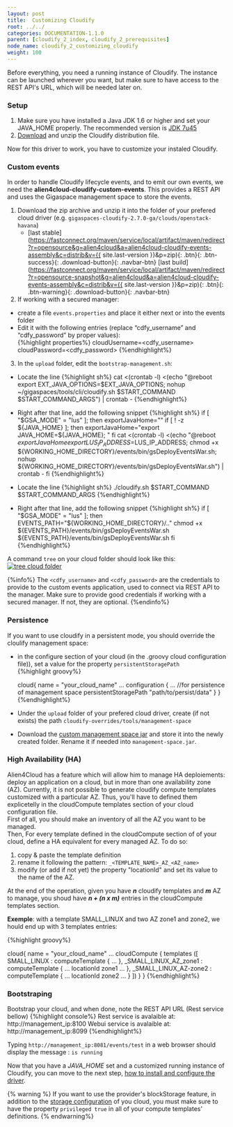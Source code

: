 ```yaml
---
layout: post
title:  Customizing Cloudify
root: ../../
categories: DOCUMENTATION-1.1.0
parent: [cloudify_2_index, cloudify_2_prerequisites]
node_name: cloudify_2_customizing_cloudify
weight: 100
---
```


Before everything, you need a running instance of Cloudify. The instance can be launched wherever you want, but make sure to have access to the REST API's URL, which will be needed later on.

### Setup ###

1. Make sure you have installed a Java JDK 1.6 or higher and set your JAVA_HOME properly. The recommended version is [JDK 7u45][jdk7u45-link]
2. [Download][CDFY_archive-link] and unzip the Cloudify distribution file.  

Now for this driver to work, you have to customize your instaled Cloudify.

### Custom events ###
In order to handle Cloudify lifecycle events, and to emit our own events, we need the **alien4cloud-cloudify-custom-events**. This provides a REST API and uses the Gigaspace management space to store the events.

1. Download the zip archive and unzip it into the folder of your prefered cloud driver (e.g. `gigaspaces-cloudify-2.7.0-ga/clouds/openstack-havana`)
	* [last stable](https://fastconnect.org/maven/service/local/artifact/maven/redirect?r=opensource&g=alien4cloud&a=alien4cloud-cloudify-events-assembly&c=distrib&v={{ site.last-version }}&p=zip){: .btn}{: .btn-success}{: .download-button}{: .navbar-btn}  [last build](https://fastconnect.org/maven/service/local/artifact/maven/redirect?r=opensource-snapshot&g=alien4cloud&a=alien4cloud-cloudify-events-assembly&c=distrib&v={{ site.last-version }}&p=zip){: .btn}{: .btn-warning}{: .download-button}{: .navbar-btn}
2. If working with a secured manager:

* create a file `events.properties` and place it either next or into the events folder
* Edit it with the following entries (replace “cdfy_username” and “cdfy_password” by proper values):  
{%highlight properties%}
cloudUsername=<cdfy_username>
cloudPassword=<cdfy_password>
{%endhighlight%}
3. In the `upload` folder, edit the `bootstrap-management.sh`:

* Locate the line
{%highlight sh%}
  cat <(crontab -l) <(echo "@reboot export EXT_JAVA_OPTIONS=$EXT_JAVA_OPTIONS; nohup ~/gigaspaces/tools/cli/cloudify.sh $START_COMMAND $START_COMMAND_ARGS") | crontab -
{%endhighlight%}
* Right after that line, add the following snippet
{%highlight sh%}
  if [ "$GSA_MODE" = "lus" ]; then
    exportJavaHome=""
    if [ ! -z ${JAVA_HOME} ]; then
      exportJavaHome="export JAVA_HOME=${JAVA_HOME}; "
    fi
    cat <(crontab -l) <(echo "@reboot ${exportJavaHome} export LUS_IP_ADDRESS=$LUS_IP_ADDRESS; chmod +x ${WORKING_HOME_DIRECTORY}/events/bin/gsDeployEventsWar.sh; nohup ${WORKING_HOME_DIRECTORY}/events/bin/gsDeployEventsWar.sh") | crontab -
  fi
{%endhighlight%}

* Locate the line
{%highlight sh%}
./cloudify.sh $START_COMMAND $START_COMMAND_ARGS
{%endhighlight%}
* Right after that line, add the following snippet
{%highlight sh%}
if [ "$GSA_MODE" = "lus" ]; then
  EVENTS_PATH="${WORKING_HOME_DIRECTORY}/.."
  chmod +x ${EVENTS_PATH}/events/bin/gsDeployEventsWar.sh
  ${EVENTS_PATH}/events/bin/gsDeployEventsWar.sh
fi
{%endhighlight%}

A command `tree` on your cloud folder should look like this:
[![tree cloud folder](../../images/cloudify2_driver/tree_cloud_dir.png)](../../images/cloudify2_driver/tree_cloud_dir.png)

{%info%}
The `<cdfy_username>` and `<cdfy_password>` are the credentials to provide to the custom events application, used to connect via REST API to the manager. Make sure to provide good credentials if working with a secured manager. If not, they are optional.
{%endinfo%}



### Persistence ###

If you want to use cloudify in a persistent mode, you should override the cloulify management space:

* in the configure section of your cloud (in the .groovy cloud configuration file)), set a value for the property `persistentStoragePath`  
	{%highlight groovy%}

	cloud{
	  name = "your_cloud_name"
	  ...
	  configuration {
	    ...
	    //for persistence of management space
	    persistentStoragePath "path/to/persist/data"
	  }
	}
	{%endhighlight%}

* Under the `upload` folder of your prefered cloud driver, create (if not exists) the path `cloudify-overrides/tools/management-space`
* Download the [custom management space jar][custom_management_space_jar-link] and store it into the newly created folder. Rename it if needed into `management-space.jar`.  



### High Availability (HA) ###

Alien4Cloud has a feature which will allow him to manage HA deploiements: deploy an application on a cloud, but in more than one availability zone (AZ). Currently, it is not possible to generate cloudify compute templates customized with a particular AZ. Thus, you'll have to defined them explicetelly in the cloudCompute templates section of your cloud configuration file.  
First of all, you should make an inventory of all the AZ you want to be managed.  
Then, For every template defined in the cloudCompute section of of your cloud, define a HA equivalent for every managed AZ. To do so:  

1. copy & paste the template definition
2. rename it following the pattern: `_<TEMPLATE_NAME>_AZ_<AZ_name>`
3. modify (or add if not yet) the property "locationId" and set its value to the name of the AZ.

At the end of the operation, given you have ***n*** cloudify templates and ***m*** AZ to manage, you shoud have  ***n + (n x m)*** entries in the  cloudCompute templates section.

**Exemple**: with a template SMALL_LINUX and two AZ zone1 and zone2, we hould end up with 3 templates entries:

{%highlight groovy%}

cloud{
  name = "your_cloud_name"
  ...
  cloudCompute {
    templates ([
		SMALL_LINUX : computeTemplate {
			...
		},
		_SMALL_LINUX_AZ_zone1 : computeTemplate {
			...
			locationId zone1
			...
		},
		_SMALL_LINUX_AZ-zone2 : computeTemplate {
			...
			locationId zone2
			...
		}
	])
  }
}
{%endhighlight%}


### Bootstraping ###
Bootstrap your cloud, and when done, note the REST API URL (Rest service bellow)
{%highlight console%}
Rest service is avalaible at: http://management_ip:8100
Webui service is avalaible at: http://management_ip:8099
{%endhighlight%}

Typing `http://management_ip:8081/events/test` in a web browser should display the message : `is running`

Now that you have a *JAVA_HOME* set and a customized running instance of Cloudify, you can move to the next step, [how to install and configure the driver](#/documentation/1.1.0/cloudify2_driver/install_config.html "install and configure").

{% warning %}
If you want to use the provider's blockStorage feature, in addition to the [storage configuration](http://getcloudify.org/guide/2.7/developing/storage.html "cloudify storage") of you cloud, you must make sure to have the property `privileged true` in all of your compute templates' definitions.
{% endwarning%}

<!-- Links -->

[jdk7u45-link]: http://www.oracle.com/technetwork/java/javase/downloads/java-archive-downloads-javase7-521261.html#jdk-7u45-oth-JPR "JDK7u45 Download"

[CDFY_archive-link]: http://getcloudify.org/downloads/get_cloudify_2x.html

[custom_management_space_jar-link]: https://fastconnect.org/confluence/download/attachments/24478788/management-space.jar?api=v2 "Custom management-space"
